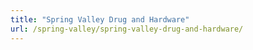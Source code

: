 ```yaml
---
title: "Spring Valley Drug and Hardware"
url: /spring-valley/spring-valley-drug-and-hardware/
---
```

